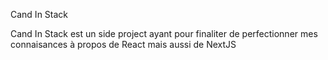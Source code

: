 Cand In Stack

Cand In Stack est un side project ayant pour finaliter de perfectionner mes connaisances à propos de React mais aussi de NextJS
